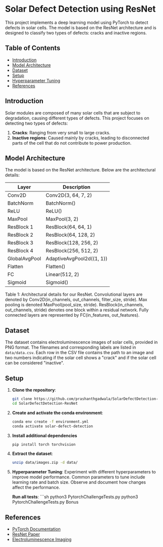 # Solar Defect Detection using ResNet

This project implements a deep learning model using PyTorch to detect defects in solar cells. The model is based on the ResNet architecture and is designed to classify two types of defects: cracks and inactive regions.

## Table of Contents
- [Introduction](#introduction)
- [Model Architecture](#model-architecture)
- [Dataset](#dataset)
- [Setup](#setup)
- [Hyperparameter Tuning](#hyperparameter-tuning)
- [References](#references)

## Introduction
Solar modules are composed of many solar cells that are subject to degradation, causing different types of defects. This project focuses on detecting two types of defects:
1. **Cracks**: Ranging from very small to large cracks.
2. **Inactive regions**: Caused mainly by cracks, leading to disconnected parts of the cell that do not contribute to power production.

## Model Architecture
The model is based on the ResNet architecture. Below are the architectural details:

| Layer         | Description                                      |
|---------------|--------------------------------------------------|
| Conv2D        | Conv2D(3, 64, 7, 2)                              |
| BatchNorm     | BatchNorm()                                      |
| ReLU          | ReLU()                                           |
| MaxPool       | MaxPool(3, 2)                                    |
| ResBlock 1    | ResBlock(64, 64, 1)                              |
| ResBlock 2    | ResBlock(64, 128, 2)                             |
| ResBlock 3    | ResBlock(128, 256, 2)                            |
| ResBlock 4    | ResBlock(256, 512, 2)                            |
| GlobalAvgPool | AdaptiveAvgPool2d((1, 1))                        |
| Flatten       | Flatten()                                        |
| FC            | Linear(512, 2)                                   |
| Sigmoid       | Sigmoid()                                        |

Table 1: Architectural details for our ResNet. Convolutional layers are denoted by Conv2D(in_channels, out_channels, filter_size, stride). Max pooling is denoted MaxPool(pool_size, stride). ResBlock(in_channels, out_channels, stride) denotes one block within a residual network. Fully connected layers are represented by FC(in_features, out_features).

## Dataset
The dataset contains electroluminescence images of solar cells, provided in PNG format. The filenames and corresponding labels are listed in `data/data.csv`. Each row in the CSV file contains the path to an image and two numbers indicating if the solar cell shows a "crack" and if the solar cell can be considered "inactive".

## Setup
1. **Clone the repository**:
   ```sh
   git clone https://github.com/prashanthgadwala/SolarDefectDetection-ResNet.git
   cd SolarDefectDetection-ResNet

2. **Create and activate the conda environment**:
    ```sh
    conda env create -f environment.yml
    conda activate solar-defect-detection

3. **Install additional dependencies**
    ```sh
    pip install torch torchvision

4. **Extract the dataset**:
    ```sh
    unzip data/images.zip -d data/

5. **Hyperparameter Tuning**:
    Experiment with different hyperparameters to improve model performance. Common parameters to tune include learning rate and batch size. Observe and document how changes affect the performance.

    **Run all tests**:
        ```sh
        python3 PytorchChallengeTests.py
        python3 PytorchChallengeTests.py Bonus

## References
- [PyTorch Documentation](https://pytorch.org/docs/stable/index.html)
- [ResNet Paper](https://arxiv.org/abs/1512.03385)
- [Electroluminescence Imaging](https://en.wikipedia.org/wiki/Electroluminescence)